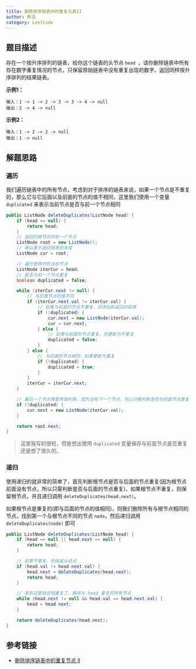 ```yaml
---
title: 删除排序链表中的重复元素II
author: 熊滔
category: LeetCode
---
```


## 题目描述

存在一个按升序排列的链表，给你这个链表的头节点 `head `，请你删除链表中所有存在数字重复情况的节点，只保留原始链表中没有重复出现的数字。返回同样按升序排列的结果链表。

**示例1：**

```
输入：1 -> 1 -> 2 -> 3 -> 3 -> 4 -> null
输出：2 -> 4 -> null
```

**示例2：**

```
输入：1 -> 2 -> 2 -> null
输出：1 -> null
```

## 解题思路

### 遍历

我们遍历链表中的所有节点，考虑到对于排序的链表来说，如果一个节点是不重复的，那么它与它后面以及前面的节点的值不相同，这里我们使用一个变量 `duplicated` 来表示当前节点是否与前一个节点相同

```java
public ListNode deleteDuplicates(ListNode head) {
    if (head == null) {
        return head;
    }
    // 返回的根节点的前一个节点
    ListNode root = new ListNode();
    // 用以表示返回链表的末尾
    ListNode cur = root;

    // 遍历链表时的当前节点
    ListNode iterCur = head;
    // 是否与前一个节点重复
    boolean duplicated = false;

    while (iterCur.next != null) {
        // 与后面节点的值不同
        if (iterCur.next.val != iterCur.val) {
            // 如果与前面的节点不重复，则添加到返回的链表
            if (!duplicated) {
                cur.next = new ListNode(iterCur.val);
                cur = cur.next;
            } else {
                // 如果与前面的节点重复，则更新为不重复
                duplicated = false;
            }
        } else {
            // 与后面的节点相同，如果更新为重复
            if (!duplicated) {
                duplicated = true;
            }
        }
        iterCur = iterCur.next;
    }

    // 最后一个节点需要单独判断，因为没有下一个节点，所以只需判断是否与前面节点重复
    if (!duplicated) {
        cur.next = new ListNode(iterCur.val);
    }

    return root.next;
}
```

> 这里我写的很短，但是想出使用 `duplicated` 变量保存与前面节点是否重复还是想了很久的。

### 递归

使用递归的就非常的简单了，首先判断根节点是否与后面的节点重复(因为根节点前面没有节点，所以只需判断是否与后面的节点重复)，如果根节点不重复，则保留根节点，并且递归调用 `deleteDuplicates(head.next)`。

如果根节点是重复的(即与后面的节点的值相同)，则我们删除所有与根节点相同的节点，找到第一个与根节点不同的节点 `node`，然后递归调用 `deleteDuplicates(node)` 即可

```java
public ListNode deleteDuplicates(ListNode head) {
    if (head == null || head.next == null) {
        return head;
    }

    // 如果不重复，则保留头结点
    if (head.val != head.next.val) {
        head.next = deleteDuplicates(head.next);
        return head;
    }

    // 来到这里就说明重复了，删除与 head 重复的所有节点
    while (head.next != null && head.val == head.next.val) {
        head = head.next;
    }

    return deleteDuplicates(head.next);
}
```

## 参考链接

- [删除排序链表中的重复节点 II](https://leetcode-cn.com/problems/remove-duplicates-from-sorted-list-ii/)

